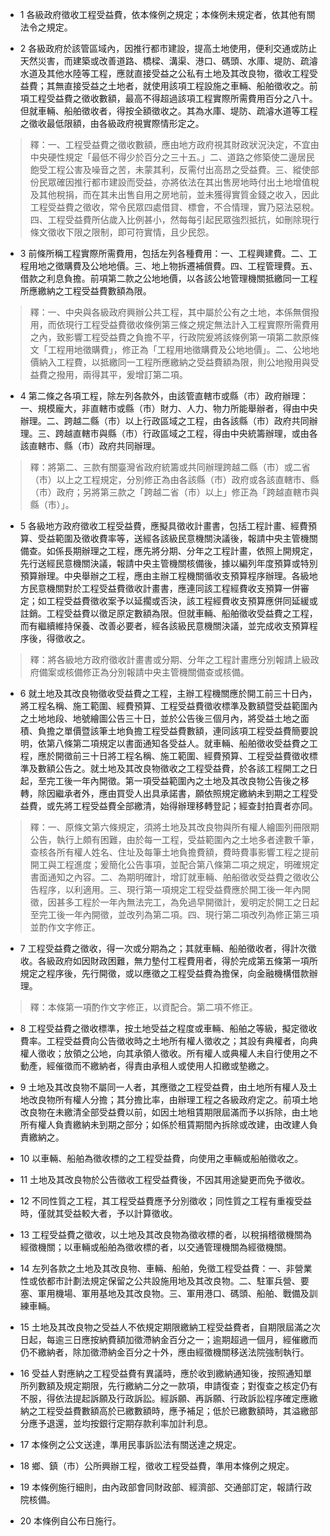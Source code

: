 * 1 各級政府徵收工程受益費，依本條例之規定；本條例未規定者，依其他有關法令之規定。

* 2 各級政府於該管區域內，因推行都市建設，提高土地使用，便利交通或防止天然災害，而建築或改善道路、橋樑、溝渠、港口、碼頭、水庫、堤防、疏濬水道及其他水陸等工程，應就直接受益之公私有土地及其改良物，徵收工程受益費；其無直接受益之土地者，就使用該項工程設施之車輛、船舶徵收之。前項工程受益費之徵收數額，最高不得超過該項工程實際所需費用百分之八十。但就車輛、船舶徵收者，得按全額徵收之。其為水庫、堤防、疏濬水道等工程之徵收最低限額，由各級政府視實際情形定之。

> 釋：一、工程受益費之徵收數額，應由地方政府視其財政狀況決定，不宜由中央硬性規定「最低不得少於百分之三十五。」二、道路之修築使二邊居民飽受工程公害及噪音之苦，未蒙其利，反需付出高昂之受益費。三、縱使部份民眾確因推行都市建設而受益，亦將依法在其出售房地時付出土地增值稅及其他稅捐，而在其未出售自用之房地前，並未獲得實質金錢之收入，因此工程受益費之徵收，常令民眾四處借貸、標會，不合情理，實乃惡法惡稅。四、工程受益費所佔歲入比例甚小，然每每引起民眾強烈抵抗，如刪除現行條文徵收下限之限制，即可符實情，且少民怨。

* 3 前條所稱工程實際所需費用，包括左列各種費用：一、工程興建費。二、工程用地之徵購費及公地地價。三、地上物拆遷補償費。四、工程管理費。五、借款之利息負擔。前項第二款之公地地價，以各該公地管理機關抵繳同一工程所應繳納之工程受益費數額為限。

> 釋：一、中央與各級政府興辦公共工程，其中屬於公有之土地，本係無償撥用，而依現行工程受益費徵收條例第三條之規定無法計入工程實際所需費用之內，致影響工程受益費之負擔不平，行政院爰將該條例第一項第二款原條文「工程用地徵購費」，修正為「工程用地徵購費及公地地價」。二、公地地價納入工程費，以抵繳同一工程所應繳納之受益費額為限，則公地撥用與受益費之撥用，兩得其平，爰增訂第二項。

* 4 第二條之各項工程，除左列各款外，由該管直轄市或縣（市）政府辦理：一、規模龐大，非直轄市或縣（市）財力、人力、物力所能舉辦者，得由中央辦理。二、跨越二縣（市）以上行政區域之工程，由各該縣（市）政府共同辦理。三、跨越直轄市與縣（市）行政區域之工程，得由中央統籌辦理，或由各該直轄市、縣（市）政府共同辦理。

> 釋：將第二、三款有關臺灣省政府統籌或共同辦理跨越二縣（市）或二省（市）以上之工程規定，分別修正為由各該縣（市）政府或各該直轄市、縣（市）政府；另將第三款之「跨越二省（市）以上」修正為「跨越直轄市與縣（市）」。

* 5 各級地方政府徵收工程受益費，應擬具徵收計畫書，包括工程計畫、經費預算、受益範圍及徵收費率等，送經各該級民意機關決議後，報請中央主管機關備查。如係長期辦理之工程，應先將分期、分年之工程計畫，依照上開規定，先行送經民意機關決議，報請中央主管機關核備後，據以編列年度預算或特別預算辦理。中央舉辦之工程，應由主辦工程機關循收支預算程序辦理。各級地方民意機關對於工程受益費徵收計畫書，應連同該工程經費收支預算一併審定；如工程受益費徵收案予以延擱或否決，該工程經費收支預算應併同延緩或註銷。工程受益費以徵足原定數額為限。但就車輛、船舶徵收受益費之工程，而有繼續維持保養、改善必要者，經各該級民意機關決議，並完成收支預算程序後，得徵收之。

> 釋：將各級地方政府徵收計畫書或分期、分年之工程計畫應分別報請上級政府備案或核備修正為分別報請中央主管機關備查或核備。

* 6 就土地及其改良物徵收受益費之工程，主辦工程機關應於開工前三十日內，將工程名稱、施工範圍、經費預算、工程受益費徵收標準及數額暨受益範圍內之土地地段、地號繪圖公告三十日，並於公告後三個月內，將受益土地之面積、負擔之單價暨該筆土地負擔工程受益費數額，連同該項工程受益費簡要說明，依第八條第二項規定以書面通知各受益人。就車輛、船舶徵收受益費之工程，應於開徵前三十日將工程名稱、施工範圍、經費預算、工程受益費徵收標準及數額公告之。就土地及其改良物徵收之工程受益費，於各該工程開工之日起，至完工後一年內開徵。第一項受益範圍內之土地及其改良物公告後之移轉，除因繼承者外，應由買受人出具承諾書，願依照規定繳納未到期之工程受益費，或先將工程受益費全部繳清，始得辦理移轉登記；經查封拍賣者亦同。

> 釋：一、原條文第六條規定，須將土地及其改良物與所有權人繪圖列冊限期公告，執行上頗有困難，由於每一工程，受益範圍內之土地多者達數千筆，查核各所有權人姓名、住址及每筆土地負擔費額，費時費事影響工程之提前開工與工程進度；爰簡化公告事項，並配合第八條第二項之規定，明確規定書面通知之內容。二、為期明確計，增訂就車輛、舶船徵收受益費之徵收公告程序，以利適用。三、現行第一項規定工程受益費應於開工後一年內開徵，因甚多工程於一年內無法完工，為免過早開徵計，爰明定於開工之日起至完工後一年內開徵，並改列為第二項。四、現行第二項改列為修正第三項並酌作文字修正。

* 7 工程受益費之徵收，得一次或分期為之；其就車輛、船舶徵收者，得計次徵收。各級政府如因財政困難，無力墊付工程費用者，得於完成第五條第一項所規定之程序後，先行開徵，或以應徵之工程受益費為擔保，向金融機構借款辦理。

> 釋：本條第一項酌作文字修正，以資配合。第二項不修正。

* 8 工程受益費之徵收標準，按土地受益之程度或車輛、船舶之等級，擬定徵收費率。工程受益費向公告徵收時之土地所有權人徵收之；其設有典權者，向典權人徵收；放領之公地，向其承領人徵收。所有權人或典權人未自行使用之不動產，經催徵而不繳納者，得責由承租人或使用人扣繳或墊繳之。

* 9 土地及其改良物不屬同一人者，其應徵之工程受益費，由土地所有權人及土地改良物所有權人分擔；其分擔比率，由辦理工程之各級政府定之。前項土地改良物在未繳清全部受益費以前，如因土地租賃期限屆滿而予以拆除，由土地所有權人負責繳納未到期之部分；如係於租賃期間內拆除或改建，由改建人負責繳納之。

* 10 以車輛、船舶為徵收標的之工程受益費，向使用之車輛或船舶徵收之。

* 11 土地及其改良物於公告徵收工程受益費後，不因其用途變更而免予徵收。

* 12 不同性質之工程，其工程受益費應予分別徵收；同性質之工程有重複受益時，僅就其受益較大者，予以計算徵收。

* 13 工程受益費之徵收，以土地及其改良物為徵收標的者，以稅捐稽徵機關為經徵機關；以車輛或船舶為徵收標的者，以交通管理機關為經徵機關。

* 14 左列各款之土地及其改良物、車輛、船舶，免徵工程受益費：一、非營業性或依都市計劃法規定保留之公共設施用地及其改良物。二、駐軍兵營、要塞、軍用機場、軍用基地及其改良物。三、軍用港口、碼頭、船舶、戰備及訓練車輛。

* 15 土地及其改良物之受益人不依規定期限繳納工程受益費者，自期限屆滿之次日起，每逾三日應按納費額加徵滯納金百分之一；逾期超過一個月，經催繳而仍不繳納者，除加徵滯納金百分之十外，應由經徵機關移送法院強制執行。

* 16 受益人對應納之工程受益費有異議時，應於收到繳納通知後，按照通知單所列數額及規定期限，先行繳納二分之一款項，申請復查；對復查之核定仍有不服，得依法提起訴願及行政訴訟。經訴願、再訴願、行政訴訟程序確定應繳納之工程受益費數額高於已繳數額時，應予補足；低於已繳數額時，其溢繳部分應予退還，並均按銀行定期存款利率加計利息。

* 17 本條例之公文送達，準用民事訴訟法有關送達之規定。

* 18 鄉、鎮（市）公所興辦工程，徵收工程受益費，準用本條例之規定。

* 19 本條例施行細則，由內政部會同財政部、經濟部、交通部訂定，報請行政院核備。

* 20 本條例自公布日施行。

